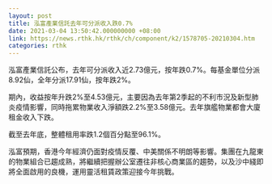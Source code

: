 ```yaml
---
layout: post
title: 泓富產業信託去年可分派收入跌0.7%
date: 2021-03-04 13:50:42.000000000 +08:00
link: https://news.rthk.hk/rthk/ch/component/k2/1578705-20210304.htm
categories: rthk
---
```


泓富產業信託公布，去年可分派收入近2.73億元，按年跌0.7%。每基金單位分派8.92仙，全年分派17.91仙，按年跌2%。 

期內，收益按年升跌2%至4.53億元，主要因為去年第2季起的不利市況及新型肺炎疫情影響，同時拖累物業收入淨額跌2.2%至3.58億元。去年旗艦物業都會大廈租金收入下跌。

截至去年底，整體租用率跌1.2個百分點至96.1%。

泓富預期，香港今年經濟仍面對疫情反覆、中美關係不明朗等影響。集團在九龍東的物業組合已趨成熟，將繼續把握辦公室遷往非核心商業區的趨勢，以及沙中綫即將全面啟用的良機，運用靈活租賃政策迎接今年挑戰。
